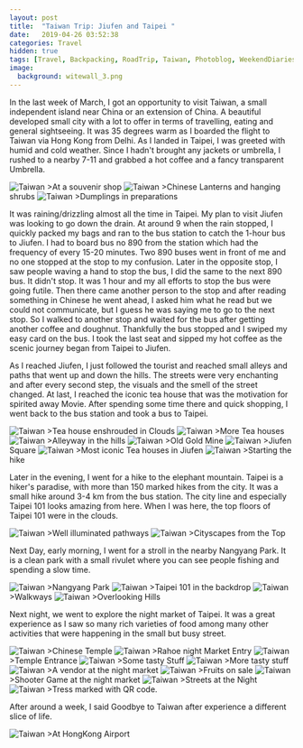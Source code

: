 ```yaml
---
layout: post
title:  "Taiwan Trip: Jiufen and Taipei "
date:   2019-04-26 03:52:38
categories: Travel
hidden: true
tags: [Travel, Backpacking, RoadTrip, Taiwan, Photoblog, WeekendDiaries]
image:
  background: witewall_3.png
---
```


In the last week of March, I got an opportunity to visit Taiwan, a small independent island near China or an extension of China. A beautiful developed small city with a lot to offer in terms of travelling, eating and general sightseeing. It was 35 degrees warm as I boarded the flight to Taiwan via Hong Kong from Delhi. As I landed in Taipei, I was greeted with humid and cold weather. Since I hadn't brought any jackets or umbrella, I rushed to a nearby 7-11 and grabbed a hot coffee and a fancy transparent Umbrella.

<img src="https://i.imgur.com/2gpTsx2.jpg" alt="Taiwan">
>At a souvenir shop

<img src="https://i.imgur.com/H8l9jx2.jpg" alt="Taiwan">
>Chinese Lanterns and hanging shrubs

<img src="https://i.imgur.com/oZhUo5n.jpg" alt="Taiwan">
>Dumplings in preparations

It was raining/drizzling almost all the time in Taipei. My plan to visit Jiufen was looking to go down the drain. At around 9 when the rain stopped, I quickly packed my bags and ran to the bus station to catch the 1-hour bus to Jiufen. I had to board bus no 890 from the station which had the frequency of every 15-20 minutes. Two 890 buses went in front of me and no one stopped at the stop to my confusion. Later in the opposite stop, I saw people waving a hand to stop the bus, I did the same to the next 890 bus. It didn't stop. It was 1 hour and my all efforts to stop the bus were going futile. Then there came another person to the stop and after reading something in Chinese he went ahead, I asked him what he read but we could not communicate, but I guess he was saying me to go to the next stop. So I walked to another stop and waited for the bus after getting another coffee and doughnut. Thankfully the bus stopped and I swiped my easy card on the bus. I took the last seat and sipped my hot coffee as the scenic journey began from Taipei to Jiufen.

As I reached Jiufen, I just followed the tourist and reached small alleys and paths that went up and down the hills. The streets were very enchanting and after every second step, the visuals and the smell of the street changed. At last, I reached the iconic tea house that was the motivation for spirited away Movie.
After spending some time there and quick shopping, I went back to the bus station and took a bus to Taipei.

<img src="https://i.imgur.com/9vAZRyq.jpg" alt="Taiwan">
>Tea house enshrouded in Clouds

<img src="https://i.imgur.com/XjquhYY.jpg" alt="Taiwan">
>More Tea houses

<img src="https://i.imgur.com/bhAoHDs.jpg" alt="Taiwan">
>Alleyway in the hills

<img src="https://i.imgur.com/IwpNgkU.jpg" alt="Taiwan">
>Old Gold Mine

<img src="https://i.imgur.com/Kz9wiVK.jpg" alt="Taiwan">
>Jiufen Square

<img src="https://i.imgur.com/KODrm1B.jpg" alt="Taiwan">
>Most iconic Tea houses in Jiufen

<Hike>
<img src="https://i.imgur.com/HqV21xr.jpg" alt="Taiwan">
>Starting the hike

Later in the evening, I went for a hike to the elephant mountain. Taipei is a hiker's paradise, with more than 150 marked hikes from the city. It was a small hike around 3-4 km from the bus station. The city line and especially Taipei 101 looks amazing from here. When I was here, the top floors of Taipei 101 were in the clouds.

<img src="https://i.imgur.com/Pox7AKV.jpg" alt="Taiwan">
>Well illuminated pathways

<img src="https://i.imgur.com/lRjLkfs.jpg" alt="Taiwan">
>Cityscapes from the Top

Next Day, early morning, I went for a stroll in the nearby Nangyang Park. It is a clean park with a small rivulet where you can see people fishing and spending a slow time.

<img src="https://i.imgur.com/lbX1nOX.jpg" alt="Taiwan">
>Nangyang Park

<img src="https://i.imgur.com/0SH76LH.jpg" alt="Taiwan">
>Taipei 101 in the backdrop

<img src="https://i.imgur.com/in2dksm.jpg" alt="Taiwan">
>Walkways

<img src="https://i.imgur.com/OPO95xL.jpg" alt="Taiwan">
>Overlooking Hills

Next night, we went to explore the night market of Taipei. It was a great experience as I saw so many rich varieties of food among many other activities that were happening in the small but busy street.

<img src="https://i.imgur.com/hibR93Y.jpg" alt="Taiwan">
>Chinese Temple

<img src="https://i.imgur.com/c5y5W5d.jpg" alt="Taiwan">
>Rahoe night Market Entry

<img src="https://i.imgur.com/AExQPKD.jpg" alt="Taiwan">
>Temple Entrance

<img src="https://i.imgur.com/Y7xbKsg.jpg" alt="Taiwan">
>Some tasty Stuff

<img src="https://i.imgur.com/VnaUqu2.jpg" alt="Taiwan">
>More tasty stuff

<img src="https://i.imgur.com/22uWSpr.jpg" alt="Taiwan">
>A vendor at the night market

<img src="https://i.imgur.com/IOwsQPH.jpg" alt="Taiwan">
>Fruits on sale

<img src="https://i.imgur.com/TZoop0s.jpg" alt="Taiwan">
>Shooter Game at the night market

<img src="https://i.imgur.com/6cqHe1U.jpg" alt="Taiwan">
>Streets at the Night

<img src="https://i.imgur.com/NrzjWri.jpg" alt="Taiwan">
>Tress marked with QR code.

After around a week, I said Goodbye to Taiwan after experience a different slice of life.

<img src="https://i.imgur.com/xFdtQMV.jpg" alt="Taiwan">
>At HongKong Airport
